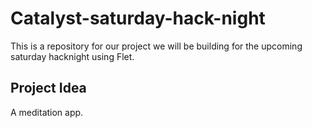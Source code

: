 # Catalyst-saturday-hack-night
This is a repository for our project we will be building for the upcoming saturday hacknight using Flet.
## Project Idea
A meditation app.

